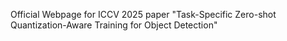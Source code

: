 Official Webpage for ICCV 2025 paper "Task-Specific Zero-shot Quantization-Aware Training for Object Detection"